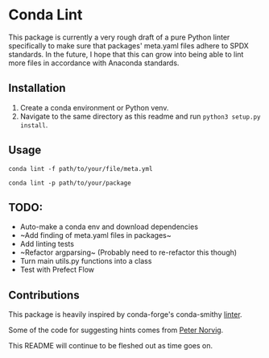 # Conda Lint

This package is currently a very rough draft of a pure Python linter specifically to make sure
that packages' meta.yaml files adhere to SPDX standards. In the future, I hope
that this can grow into being able to lint more files in accordance with Anaconda standards.

## Installation
1. Create a conda environment or Python venv.
2. Navigate to the same directory as this readme and run `python3 setup.py install`.

## Usage
`conda lint -f path/to/your/file/meta.yml`

`conda lint -p path/to/your/package`

## TODO:
- Auto-make a conda env and download dependencies
- ~Add finding of meta.yaml files in packages~
- Add linting tests
- ~Refactor argparsing~ (Probably need to re-refactor this though)
- Turn main utils.py functions into a class
- Test with Prefect Flow

## Contributions
This package is heavily inspired by conda-forge's conda-smithy [linter](https://github.com/conda-forge/conda-smithy/blob/5deae3b50c88eaf16a1514288b4dba8fe02dbf72/conda_smithy/lint_recipe.py).

Some of the code for suggesting hints comes from [Peter Norvig](http://norvig.com/spell-correct.html).

This README will continue to be fleshed out as time goes on.

